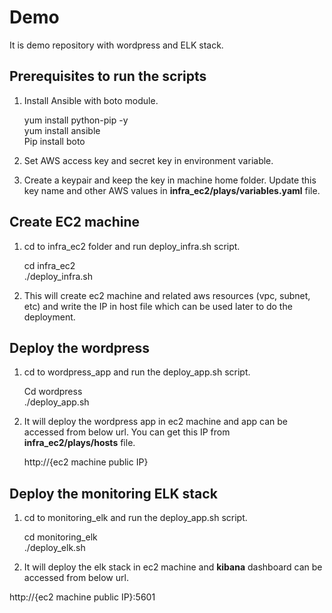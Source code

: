 # Demo 
It is demo repository with wordpress and ELK stack.

## Prerequisites to run the scripts

1)	Install Ansible with boto module.

    yum install python-pip -y </br>
    yum install ansible </br>
    Pip install boto 

2)	Set AWS access key and secret key in environment variable.
3)	Create a keypair and keep the key in machine home folder. Update this key name and other AWS values in 
    **infra_ec2/plays/variables.yaml** file. 

## Create EC2 machine

1)	cd to infra_ec2 folder and run deploy_infra.sh script.

    cd infra_ec2 </br>
    ./deploy_infra.sh

2)	This will create ec2 machine and related aws resources (vpc, subnet, etc) and write the IP in host file which can be used later to do the deployment.

## Deploy the wordpress

1)	cd to wordpress_app and run the deploy_app.sh script.
    
    Cd wordpress </br>
    ./deploy_app.sh

2)	It will deploy the wordpress app in ec2 machine and app can be accessed from below url. You can get this IP from      
    **infra_ec2/plays/hosts** file.
    
    http://{ec2 machine public IP}

## Deploy the monitoring ELK stack

1)	cd to monitoring_elk and run the deploy_app.sh script.
    
    cd monitoring_elk </br>
    ./deploy_elk.sh

2)	It will deploy the elk stack in ec2 machine and **kibana** dashboard can be accessed from below url.
   
   http://{ec2 machine public IP}:5601

